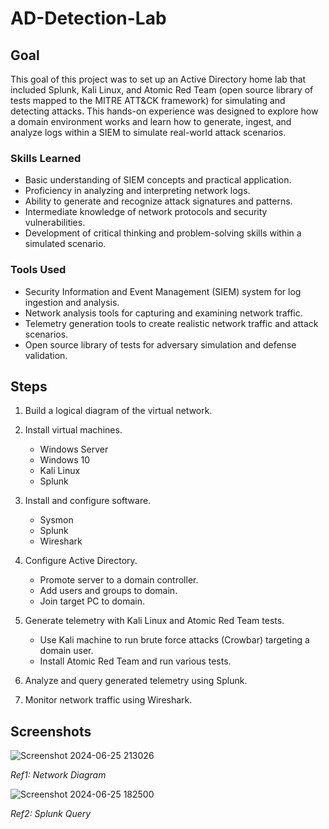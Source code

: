# AD-Detection-Lab

## Goal
This goal of this project was to set up an Active Directory home lab that included Splunk, Kali Linux, and Atomic Red Team (open source library of tests mapped to the MITRE ATT&CK framework) for simulating and detecting attacks. This hands-on experience was designed to explore how a domain environment works and learn how to generate, ingest, and analyze logs within a SIEM to simulate real-world attack scenarios.

### Skills Learned
- Basic understanding of SIEM concepts and practical application.
- Proficiency in analyzing and interpreting network logs.
- Ability to generate and recognize attack signatures and patterns.
- Intermediate knowledge of network protocols and security vulnerabilities.
- Development of critical thinking and problem-solving skills within a simulated scenario.

### Tools Used
- Security Information and Event Management (SIEM) system for log ingestion and analysis.
- Network analysis tools for capturing and examining network traffic.
- Telemetry generation tools to create realistic network traffic and attack scenarios.
- Open source library of tests for adversary simulation and defense validation.

## Steps
1) Build a logical diagram of the virtual network.
   
2) Install virtual machines.
   - Windows Server
   - Windows 10
   - Kali Linux
   - Splunk
     
3) Install and configure software.
   - Sysmon
   - Splunk
   - Wireshark
     
4) Configure Active Directory.
   - Promote server to a domain controller.
   - Add users and groups to domain.
   - Join target PC to domain.
     
5) Generate telemetry with Kali Linux and Atomic Red Team tests.
   - Use Kali machine to run brute force attacks (Crowbar) targeting a domain user.
   - Install Atomic Red Team and run various tests.
     
6) Analyze and query generated telemetry using Splunk.

7) Monitor network traffic using Wireshark.

## Screenshots

![Screenshot 2024-06-25 213026](https://github.com/augzzz/AD-Detection-Lab/assets/51249119/c3a62b62-13a9-41f3-ba16-88047774cef6)

<i>Ref1: Network Diagram </i>

![Screenshot 2024-06-25 182500](https://github.com/augzzz/AD-Detection-Lab/assets/51249119/9e9699ba-b081-48ad-86ef-d4dc5e3e271a)

<i>Ref2: Splunk Query </i>
